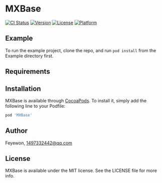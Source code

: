 # MXBase

[![CI Status](https://img.shields.io/travis/Feyewon/MXBase.svg?style=flat)](https://travis-ci.org/Feyewon/MXBase)
[![Version](https://img.shields.io/cocoapods/v/MXBase.svg?style=flat)](https://cocoapods.org/pods/MXBase)
[![License](https://img.shields.io/cocoapods/l/MXBase.svg?style=flat)](https://cocoapods.org/pods/MXBase)
[![Platform](https://img.shields.io/cocoapods/p/MXBase.svg?style=flat)](https://cocoapods.org/pods/MXBase)

## Example

To run the example project, clone the repo, and run `pod install` from the Example directory first.

## Requirements

## Installation

MXBase is available through [CocoaPods](https://cocoapods.org). To install
it, simply add the following line to your Podfile:

```ruby
pod 'MXBase'
```

## Author

Feyewon, 1497332442@qq.com

## License

MXBase is available under the MIT license. See the LICENSE file for more info.
